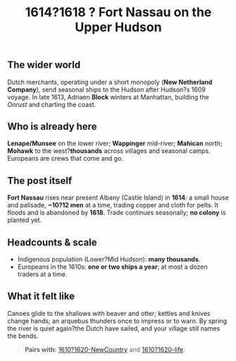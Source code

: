 ﻿---
title: 1614?1618 ? Fort Nassau on the Upper Hudson
summary: A tiny Dutch trade house signals claims in the valley; Indigenous nations still set the terms.
---

## The wider world
Dutch merchants, operating under a short monopoly (**New Netherland Company**), send seasonal ships to the Hudson after Hudson?s 1609 voyage. In late 1613, Adriaen **Block** winters at Manhattan, building the *Onrust* and charting the coast.

## Who is already here
**Lenape/Munsee** on the lower river; **Wappinger** mid-river; **Mahican** north; **Mohawk** to the west?**thousands** across villages and seasonal camps. Europeans are crews that come and go.

## The post itself
**Fort Nassau** rises near present Albany (Castle Island) in **1614**: a small house and palisade, **~10?12 men** at a time, trading copper and cloth for pelts. It floods and is abandoned by **1618**. Trade continues seasonally; **no colony** is planted yet.

## Headcounts & scale
- Indigenous population (Lower?Mid Hudson): **many thousands**.  
- Europeans in the 1610s: **one or two ships a year**; at most a dozen traders at a time.

## What it felt like
Canoes glide to the shallows with beaver and otter; kettles and knives change hands; an arquebus thunders once to impress or to warn. By spring the river is quiet again?the Dutch have sailed, and your village still names the bends.

> **Pairs with:** [1610?1620-NewCountry](./1610-1620-NewCountry.md) and [1610?1620-life](./1610-1620-life.md).


